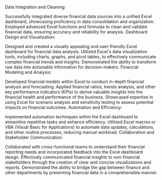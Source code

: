 Data Integration and Cleaning:

Successfully integrated diverse financial data sources into a unified Excel dashboard, showcasing proficiency in data consolidation and organization.
Employed advanced Excel functions and formulas to clean and validate financial data, ensuring accuracy and reliability for analysis.
Dashboard Design and Visualization:

Designed and created a visually appealing and user-friendly Excel dashboard for financial data analysis.
Utilized Excel's data visualization tools, including charts, graphs, and pivot tables, to effectively communicate complex financial trends and insights.
Demonstrated the ability to transform raw data into actionable information for decision-makers.
Financial Modeling and Analysis:

Developed financial models within Excel to conduct in-depth financial analysis and forecasting.
Applied financial ratios, trends analysis, and other key performance indicators (KPIs) to derive valuable insights into the financial health and performance of the business.
Showcased expertise in using Excel for scenario analysis and sensitivity testing to assess potential impacts on financial outcomes.
Automation and Efficiency:

Implemented automation techniques within the Excel dashboard to streamline repetitive tasks and enhance efficiency.
Utilized Excel macros or VBA (Visual Basic for Applications) to automate data updates, calculations, and other routine processes, reducing manual workload.
Collaboration and Stakeholder Communication:

Collaborated with cross-functional teams to understand their financial reporting needs and incorporated feedback into the Excel dashboard design.
Effectively communicated financial insights to non-financial stakeholders through the creation of clear and concise visualizations and reports.
Demonstrated the ability to bridge the gap between finance and other departments by presenting financial data in a comprehensible manner.
